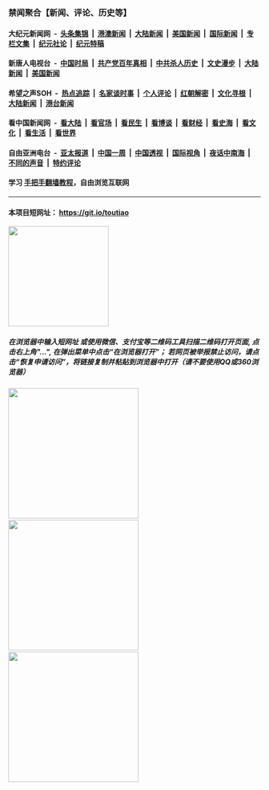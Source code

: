 ### 禁闻聚合【新闻、评论、历史等】

#### 大纪元新闻网 &nbsp;-&nbsp; [头条集锦](indexes/E头条集锦.md?t=02072333) &nbsp;|&nbsp; [港澳新闻](indexes/E港澳新闻.md?t=02072333)  &nbsp;|&nbsp; [大陆新闻](indexes/E大陆新闻.md?t=02072333) &nbsp;|&nbsp; [美国新闻](indexes/E美国新闻.md?t=02072333) &nbsp;|&nbsp; [国际新闻](indexes/E国际新闻.md?t=02072333) &nbsp;|&nbsp; [专栏文集](indexes/E专栏文集.md?t=02072333) &nbsp;|&nbsp; [纪元社论](indexes/E纪元社论.md?t=02072333) &nbsp;|&nbsp; [纪元特稿](indexes/E纪元特稿.md?t=02072333) 

#### 新唐人电视台 &nbsp;-&nbsp; [中国时局](indexes/N中国时局.md?t=02072333) &nbsp;|&nbsp; [共产党百年真相](indexes/N共产党百年真相.md?t=02072333) &nbsp;|&nbsp; [中共杀人历史](indexes/N中共杀人历史.md?t=02072333) &nbsp;|&nbsp; [文史漫步](indexes/N文史漫步.md?t=02072333) &nbsp;|&nbsp; [大陆新闻](indexes/N大陆新闻.md?t=02072333) &nbsp;|&nbsp; [美国新闻](indexes/N美国新闻.md?t=02072333)

#### 希望之声SOH &nbsp;-&nbsp; [热点追踪](indexes/H热点追踪.md?t=02072333) &nbsp;|&nbsp; [名家谈时事](indexes/H名家谈时事.md?t=02072333) &nbsp;|&nbsp; [个人评论](indexes/H个人评论.md?t=02072333)  &nbsp;|&nbsp; [红朝解密](indexes/H红朝解密.md?t=02072333) &nbsp;|&nbsp; [文化寻根](indexes/H文化寻根.md?t=02072333) &nbsp;|&nbsp; [大陆新闻](indexes/H大陆新闻.md?t=02072333) &nbsp;|&nbsp; [港台新闻](indexes/H港台新闻.md?t=02072333)

#### 看中国新闻网 &nbsp;-&nbsp; [看大陆](indexes/S看大陆.md?t=02072333) &nbsp;|&nbsp; [看官场](indexes/S看官场.md?t=02072333) &nbsp;|&nbsp; [看民生](indexes/S看民生.md?t=02072333)  &nbsp;|&nbsp; [看博谈](indexes/S看博谈.md?t=02072333) &nbsp;|&nbsp; [看财经](indexes/S看财经.md?t=02072333) &nbsp;|&nbsp; [看史海](indexes/S看史海.md?t=02072333) &nbsp;|&nbsp; [看文化](indexes/S看文化.md?t=02072333) &nbsp;|&nbsp; [看生活](indexes/S看生活.md?t=02072333) &nbsp;|&nbsp; [看世界](indexes/S看世界.md?t=02072333)

#### 自由亚洲电台 &nbsp;-&nbsp; [亚太报道](indexes/R亚太报道.md?t=02072333) &nbsp;|&nbsp; [中国一周](indexes/R中国一周.md?t=02072333) &nbsp;|&nbsp; [中国透视](indexes/R中国透视.md?t=02072333)  &nbsp;|&nbsp; [国际视角](indexes/R国际视角.md?t=02072333) &nbsp;|&nbsp; [夜话中南海](indexes/R夜话中南海.md?t=02072333) &nbsp;|&nbsp; [不同的声音](indexes/R不同的声音.md?t=02072333) &nbsp;|&nbsp; [特约评论](indexes/R特约评论.md?t=02072333)

#### 学习 [手把手翻墙教程](https://github.com/gfw-breaker/guides/wiki)，自由浏览互联网

----

#### 本项目短网址： https://git.io/toutiao
<img src="https://raw.githubusercontent.com/gfw-breaker/banned-news/master/scripts/img/qr.png" width="200px"/>  

##### 在浏览器中输入短网址 或使用微信、支付宝等二维码工具扫描二维码打开页面, 点击右上角"...", 在弹出菜单中点击“在浏览器打开”； 若网页被举报禁止访问，请点击“恢复申请访问”，将链接复制并粘贴到浏览器中打开（请不要使用QQ或360浏览器）

<img src="https://raw.githubusercontent.com/gfw-breaker/banned-news/master/scripts/img/1.png" width="260px"/> &nbsp; <img src="https://raw.githubusercontent.com/gfw-breaker/banned-news/master/scripts/img/2.png" width="260px"/> &nbsp; <img src="https://raw.githubusercontent.com/gfw-breaker/banned-news/master/scripts/img/3.png" width="260px"/>
